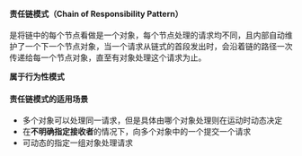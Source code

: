 #### 责任链模式（Chain of Responsibility Pattern）

是将链中的每个节点看做是一个对象，每个节点处理的请求均不同，且内部自动维护了一个下一个节点对象，当一个请求从链式的首段发出时，会沿着链的路径一次传递给每一个节点对象，直至有对象处理这个请求为止。

**属于行为性模式**



#### 责任链模式的适用场景

* 多个对象可以处理同一请求，但是具体由哪个对象处理则在运动时动态决定
* 在**不明确指定接收者**的情况下，向多个对象中的一个提交一个请求
* 可动态的指定一组对象处理请求



